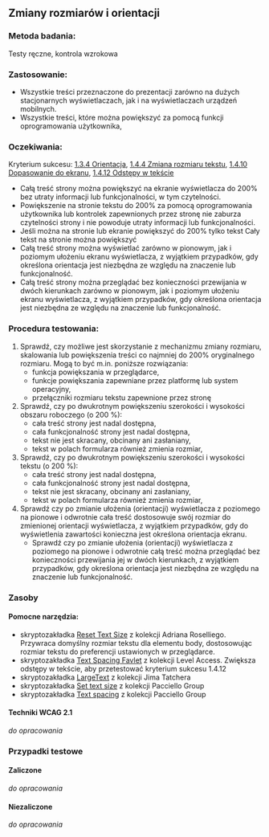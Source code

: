 ## Zmiany rozmiarów i orientacji

### Metoda badania: 
Testy ręczne, kontrola wzrokowa 

### Zastosowanie:
-	Wszystkie treści przeznaczone do prezentacji zarówno na dużych stacjonarnych wyświetlaczach, jak i na wyświetlaczach urządzeń mobilnych.
-	Wszystkie treści, które można powiększyć za pomocą funkcji oprogramowania użytkownika, 

### Oczekiwania:
Kryterium sukcesu: [1.3.4 Orientacja](https://wcag.lepszyweb.pl/#orientation), [1.4.4 Zmiana rozmiaru tekstu](https://wcag.lepszyweb.pl/#resize-text), [1.4.10 Dopasowanie do ekranu](https://wcag.lepszyweb.pl/#reflow), [1.4.12 Odstępy w tekście](https://wcag.lepszyweb.pl/#text-spacing) 
-	Całą treść strony można powiększyć na ekranie wyświetlacza do 200% bez utraty informacji lub funkcjonalności, w tym czytelności.
-	Powiększenie na stronie tekstu do 200% za pomocą oprogramowania użytkownika lub kontrolek zapewnionych przez stronę nie zaburza czytelności strony i nie powoduje utraty informacji lub funkcjonalności.
-	Jeśli można na stronie lub ekranie powiększyć do 200% tylko tekst Cały tekst na stronie można powiększyć  
-	Całą treść strony można wyświetlać zarówno w pionowym, jak i poziomym ułożeniu ekranu wyświetlacza, z wyjątkiem przypadków, gdy określona orientacja jest niezbędna ze względu na znaczenie lub funkcjonalność.
-	Całą treść strony można przeglądać bez konieczności przewijania w dwóch kierunkach zarówno w pionowym, jak i poziomym ułożeniu ekranu wyświetlacza, z wyjątkiem przypadków, gdy określona orientacja jest niezbędna ze względu na znaczenie lub funkcjonalność.

### Procedura testowania:
1.	Sprawdź, czy możliwe jest skorzystanie z mechanizmu zmiany rozmiaru, skalowania lub powiększenia treści co najmniej do 200% oryginalnego rozmiaru. Mogą to być m.in. poniższe rozwiązania:
    -	funkcja powiększania w przeglądarce,
    -	funkcje powiększania zapewniane przez platformę lub system operacyjny,
    -	przełączniki rozmiaru tekstu zapewnione przez stronę  
2.	Sprawdź, czy po dwukrotnym powiększeniu szerokości i wysokości obszaru roboczego (o 200 %):
    -	cała treść strony jest nadal dostępna,
    -	cała funkcjonalność strony jest nadal dostępna, 
    -	tekst nie jest skracany, obcinany ani zasłaniany,
    -	tekst w polach formularza również zmienia rozmiar,
3.	Sprawdź, czy po dwukrotnym powiększeniu szerokości i wysokości tekstu (o 200 %):
    -	cała treść strony jest nadal dostępna,
    -	cała funkcjonalność strony jest nadal dostępna, 
    -	tekst nie jest skracany, obcinany ani zasłaniany,
    -	tekst w polach formularza również zmienia rozmiar,
4.	Sprawdź czy po zmianie ułożenia (orientacji) wyświetlacza z poziomego na pionowe i odwrotnie cała treść dostosowuje swój rozmiar do zmienionej orientacji wyświetlacza, z wyjątkiem przypadków, gdy do wyświetlenia zawartości konieczna jest określona orientacja ekranu.
    -	Sprawdź czy po zmianie ułożenia (orientacji) wyświetlacza z poziomego na pionowe i odwrotnie całą treść można przeglądać bez konieczności przewijania jej w dwóch kierunkach, z wyjątkiem przypadków, gdy określona orientacja jest niezbędna ze względu na znaczenie lub funkcjonalność.


### Zasoby

#### Pomocne narzędzia:
-	skryptozakładka [Reset Text Size](http://adrianroselli.com/2015/01/css-bookmarklets-for-testing-and-fixing.html) z kolekcji Adriana Roselliego. Przywraca domyślny rozmiar tekstu dla elementu body, dostosowując rozmiar tekstu do preferencji ustawionych w przeglądarce.
-	skryptozakładka [Text Spacing Favlet](https://labs.levelaccess.com/index.php/Category:Favlet) z kolekcji Level Access. Zwiększa odstępy w tekście, aby przetestować kryterium sukcesu 1.4.12
-	skryptozakładka [LargeText](https://jimthatcher.com/favelets/) z kolekcji Jima Tatchera
-	skryptozakładka [Set text size](https://github.com/ThePacielloGroup/bookmarklets) z kolekcji Pacciello Group 
-	skryptozakładka [Text spacing](https://github.com/ThePacielloGroup/bookmarklets) z kolekcji Pacciello Group 


#### Techniki WCAG 2.1
_do opracowania_

### Przypadki testowe

#### Zaliczone
_do opracowania_

#### Niezaliczone
_do opracowania_ 